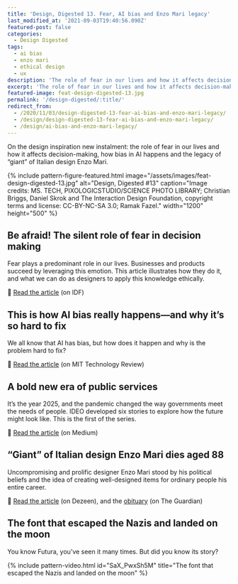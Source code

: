 ```yaml
---
title: 'Design, Digested 13. Fear, AI bias and Enzo Mari legacy'
last_modified_at: '2021-09-03T19:40:56.090Z'
featured-post: false
categories:
  - Design Digested
tags:
  - ai bias
  - enzo mari
  - ethical design
  - ux
description: 'The role of fear in our lives and how it affects decision-making, how AI bias happens and the legacy of giant of Italian design Enzo Mari.'
excerpt: 'The role of fear in our lives and how it affects decision-making, how AI bias happens and the legacy of giant of Italian design Enzo Mari.'
featured-image: feat-design-digested-13.jpg
permalink: '/design-digested/:title/'
redirect_from:
  - /2020/11/03/design-digested-13-fear-ai-bias-and-enzo-mari-legacy/
  - /design/design-digested-13-fear-ai-bias-and-enzo-mari-legacy/
  - /design/ai-bias-and-enzo-mari-legacy/
---
```

<p class="lead">On the design inspiration new instalment: the role of fear in our lives and how it affects decision-making, how bias in AI happens and the legacy of “giant” of Italian design Enzo Mari.</p>

{% include pattern-figure-featured.html image="/assets/images/feat-design-digested-13.jpg" alt="Design, Digested #13" caption="Image credits: MS. TECH, PIXOLOGICSTUDIO/SCIENCE PHOTO LIBRARY; Christian Briggs, Daniel Skrok and The Interaction Design Foundation, copyright terms and license: CC-BY-NC-SA 3.0; Ramak Fazel." width="1200" height="500" %}

## Be afraid! The silent role of fear in decision making

Fear plays a predominant role in our lives. Businesses and products succeed by leveraging this emotion. This article illustrates how they do it, and what we can do as designers to apply this knowledge ethically.

<p class="detached">🔗 <a href="https://www.interaction-design.org/literature/article/be-afraid-the-silent-role-of-fear-in-decision-making" target="_blank" rel="noopener">Read the article</a> (on IDF)</p>

## This is how AI bias really happens—and why it’s so hard to fix

We all know that AI has bias, but how does it happen and why is the problem hard to fix?

<p class="detached">🔗 <a href="https://www.technologyreview.com/2019/02/04/137602/this-is-how-ai-bias-really-happensand-why-its-so-hard-to-fix/" target="_blank" rel="noopener">Read the article</a> (on MIT Technology Review)</p>

## A bold new era of public services

It’s the year 2025, and the pandemic changed the way governments meet the needs of people. IDEO developed six stories to explore how the future might look like. This is the first of the series.

<p class="detached">🔗 <a href="https://ideo.medium.com/a-bold-new-era-of-public-services-bc3b8e7d34fa" target="_blank" rel="noopener">Read the article</a> (on Medium)</p>

## “Giant” of Italian design Enzo Mari dies aged 88

Uncompromising and prolific designer Enzo Mari stood by his political beliefs and the idea of creating well-designed items for ordinary people his entire career.

<p class="detached">🔗 <a href="https://www.dezeen.com/2020/10/19/enzo-mari-dies-italian-design/" target="_blank" rel="noopener">Read the article</a> (on Dezeen), and the <a href="https://www.theguardian.com/artanddesign/2020/nov/01/enzo-mari-obituary" target="_blank" rel="noopener">obituary</a> (on The Guardian)</p>

## The font that escaped the Nazis and landed on the moon

You know Futura, you’ve seen it many times. But did you know its story?

{% include pattern-video.html id="SaX_PwxSh5M" title="The font that escaped the Nazis and landed on the moon" %}
